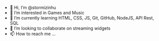 - 👋 Hi, I’m @stormizinhu
- 👀 I’m interested in Games and Music
- 🌱 I’m currently learning HTML, CSS, JS, Git, GitHub, NodeJS, API Rest, SQL
- 💞️ I’m looking to collaborate on streaming widgets
- 📫 How to reach me ...

<!---
stormizinhu/stormizinhu is a ✨ special ✨ repository because its `README.md` (this file) appears on your GitHub profile.
You can click the Preview link to take a look at your changes.
--->
